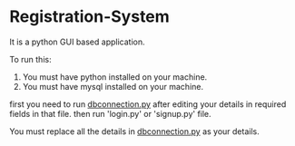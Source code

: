 # Registration-System
It is a python GUI based application.

To run this:
1. You must have python installed on your machine.
2. You must have mysql installed on your machine.

first you need to run [dbconnection.py](https://github.com/PYcodeMaster/Registration-System/blob/master/dbconnector.py) after editing your details in required fields in that file.
then run 'login.py' or 'signup.py' file.

You must replace all the details in [dbconnection.py](https://github.com/PYcodeMaster/Registration-System/blob/master/dbconnector.py) as your details.
